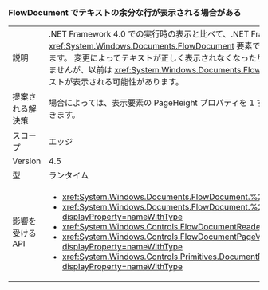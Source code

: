 ### <a name="flowdocument-may-show-an-extra-line-of-text"></a>FlowDocument でテキストの余分な行が表示される場合がある

|   |   |
|---|---|
|説明|.NET Framework 4.0 での実行時の表示と比べて、.NET Framework 4.5 での実行時に <xref:System.Windows.Documents.FlowDocument> 要素でテキストの余分な行が表示されることがあります。 変更によってテキストが正しく表示されなくなったり、読みにくくなったりするようなことはありませんが、以前は <xref:System.Windows.Documents.FlowDocument> のビューから除外されていたテキストが表示される可能性があります。|
|提案される解決策|場合によっては、表示要素の PageHeight プロパティを 1 ずつ減らすことで、表示行の以前の数を復元できます。|
|スコープ|エッジ|
|Version|4.5|
|型|ランタイム|
|影響を受ける API|<ul><li><xref:System.Windows.Documents.FlowDocument.%23ctor?displayProperty=nameWithType></li><li><xref:System.Windows.Documents.FlowDocument.%23ctor(System.Windows.Documents.Block)?displayProperty=nameWithType></li><li><xref:System.Windows.Controls.FlowDocumentReader.%23ctor?displayProperty=nameWithType></li><li><xref:System.Windows.Controls.FlowDocumentPageViewer.%23ctor?displayProperty=nameWithType></li><li><xref:System.Windows.Controls.Primitives.DocumentPageView.%23ctor?displayProperty=nameWithType></li></ul>|

